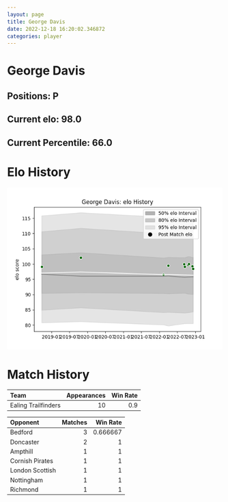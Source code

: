 ```yaml
---  
layout: page  
title: George Davis  
date: 2022-12-18 16:20:02.346872  
categories: player  
---
```

# George Davis

## Positions: P

## Current elo: 98.0

## Current Percentile: 66.0

# Elo History


![elo history](history_GeorgeDavis.png)
# Match History


| Team                |   Appearances |   Win Rate |
|:--------------------|--------------:|-----------:|
| Ealing Trailfinders |            10 |        0.9 |

| Opponent        |   Matches |   Win Rate |
|:----------------|----------:|-----------:|
| Bedford         |         3 |   0.666667 |
| Doncaster       |         2 |   1        |
| Ampthill        |         1 |   1        |
| Cornish Pirates |         1 |   1        |
| London Scottish |         1 |   1        |
| Nottingham      |         1 |   1        |
| Richmond        |         1 |   1        |